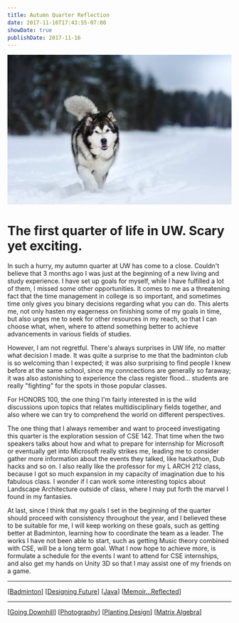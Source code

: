 ```yaml
---
title: Autumn Quarter Reflection
date: 2017-11-16T17:43:55-07:00
showDate: true
publishDate: 2017-11-16
---
```


![rfpaper_au](./images/rfpaper_au.jpg)

# The first quarter of life in UW. Scary yet exciting.

In such a hurry, my autumn quarter at UW has come to a close. Couldn't believe that 3 months ago I was just at the beginning of a new living and study experience. I have set up goals for myself, while I have fulfilled a lot of them, I missed some other opportunities. It comes to me as a threatening fact that the time management in college is so important, and sometimes time only gives you binary decisions regarding what you can do. This alerts me, not only hasten my eagerness on finishing some of my goals in time, but also urges me to seek for other resources in my reach, so that I can choose what, when, where to attend something better to achieve advancements in various fields of studies.

However, I am not regretful. There's always surprises in UW life, no matter what decision I made. It was quite a surprise to me that the badminton club is so welcoming than I expected; it was also surprising to find people I knew before at the same school, since my conncections are generally so faraway; it was also astonishing to experience the class register flood... students are really "fighting" for the spots in those popular classes.

For HONORS 100, the one thing I'm fairly interested in is the wild discussions upon topics that relates multidisciplinary fields together, and also where we can try to comprehend the world on different perspectives.

The one thing that I always remember and want to proceed investigating this quarter is the exploration session of CSE 142. That time when the two speakers talks about how and what to prepare for internship for Microsoft or eventually get into Microsoft really strikes me, leading me to consider gather more information about the events they talked, like hackathon, Dub hacks and so on. I also really like the professor for my L ARCH 212 class, because I got so much expansion in my capacity of imagination due to his fabulous class. I wonder if I can work some interesting topics about Landscape Architecture outside of class, where I may put forth the marvel I found in my fantasies.

At last, since I think that my goals I set in the beginning of the quarter should proceed with consistency throughout the year, and I believed these to be suitable for me, I will keep working on these goals, such as getting better at Badminton, learning how to coordinate the team as a leader. The works I have not been able to start, such as getting Music theory combined with CSE, will be a long term goal. What I now hope to achieve more, is formulate a schedule for the events I want to attend for CSE internships, and also get my hands on Unity 3D so that I may assist one of my friends on a game.

---

[[Badminton]]
[[Designing Future]]
[[Java]]
[[Memoir...Reflected]]

---

[[Going Downhill]]
[[Photography]]
[[Planting Design]]
[[Matrix Algebra]]

[//begin]: # "Autogenerated link references for markdown compatibility"
[Badminton]: Badminton.md "Badminton"
[Designing Future]: <LARCH/Designing Future.md> "Designing Future"
[Java]: CSE/Java.md "Java"
[Memoir...Reflected]: HONORS/Memoir...Reflected.md "Reflection Paper"
[Going Downhill]: <Going Downhill.md> "Going Downhill"
[Photography]: ART/Photography.md "Photography"
[Planting Design]: <LARCH/Planting Design.md> "Planting Design"
[Matrix Algebra]: <MATH/Matrix Algebra.md> "The Matrix: Failure"
[//end]: # "Autogenerated link references"
